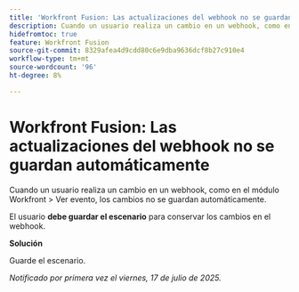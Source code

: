 ```yaml
---
title: 'Workfront Fusion: Las actualizaciones del webhook no se guardan automáticamente'
description: Cuando un usuario realiza un cambio en un webhook, como en el módulo Workfront > Ver evento, los cambios no se guardan automáticamente. El usuario debe guardar el escenario para conservar los cambios en el webhook.
hidefromtoc: true
feature: Workfront Fusion
source-git-commit: 8329afea4d9cdd80c6e9dba9636dcf8b27c910e4
workflow-type: tm+mt
source-wordcount: '96'
ht-degree: 8%

---
```



# Workfront Fusion: Las actualizaciones del webhook no se guardan automáticamente

Cuando un usuario realiza un cambio en un webhook, como en el módulo Workfront > Ver evento, los cambios no se guardan automáticamente.

El usuario **debe guardar el escenario** para conservar los cambios en el webhook.

**Solución**

Guarde el escenario.

_Notificado por primera vez el viernes, 17 de julio de 2025._
